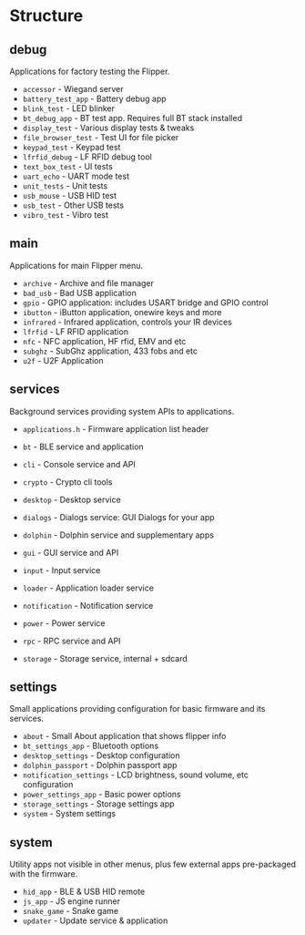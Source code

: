 # Structure

## debug 

Applications for factory testing the Flipper.

- `accessor`            - Wiegand server 
- `battery_test_app`    - Battery debug app
- `blink_test`          - LED blinker   
- `bt_debug_app`        - BT test app. Requires full BT stack installed
- `display_test`        - Various display tests & tweaks
- `file_browser_test`   - Test UI for file picker
- `keypad_test`         - Keypad test
- `lfrfid_debug`        - LF RFID debug tool
- `text_box_test`       - UI tests
- `uart_echo`           - UART mode test 
- `unit_tests`          - Unit tests
- `usb_mouse`           - USB HID test
- `usb_test`            - Other USB tests
- `vibro_test`          - Vibro test


## main

Applications for main Flipper menu.

- `archive`             - Archive and file manager 
- `bad_usb`             - Bad USB application
- `gpio`                - GPIO application: includes USART bridge and GPIO control
- `ibutton`             - iButton application, onewire keys and more
- `infrared`            - Infrared application, controls your IR devices
- `lfrfid`              - LF RFID application
- `nfc`                 - NFC application, HF rfid, EMV and etc
- `subghz`              - SubGhz application, 433 fobs and etc
- `u2f`                 - U2F Application


## services

Background services providing system APIs to applications.

- `applications.h`      - Firmware application list header

- `bt`                  - BLE service and application
- `cli`                 - Console service and API
- `crypto`              - Crypto cli tools
- `desktop`             - Desktop service
- `dialogs`             - Dialogs service: GUI Dialogs for your app
- `dolphin`             - Dolphin service and supplementary apps
- `gui`                 - GUI service and API
- `input`               - Input service
- `loader`              - Application loader service
- `notification`        - Notification service 
- `power`               - Power service
- `rpc`                 - RPC service and API
- `storage`             - Storage service, internal + sdcard


## settings

Small applications providing configuration for basic firmware and its services.

- `about`               - Small About application that shows flipper info
- `bt_settings_app`     - Bluetooth options
- `desktop_settings`    - Desktop configuration
- `dolphin_passport`    - Dolphin passport app
- `notification_settings` - LCD brightness, sound volume, etc configuration
- `power_settings_app`  - Basic power options
- `storage_settings`    - Storage settings app
- `system`              - System settings


## system

Utility apps not visible in other menus, plus few external apps pre-packaged with the firmware.

- `hid_app`             - BLE & USB HID remote
- `js_app`              - JS engine runner
- `snake_game`          - Snake game
- `updater`             - Update service & application
